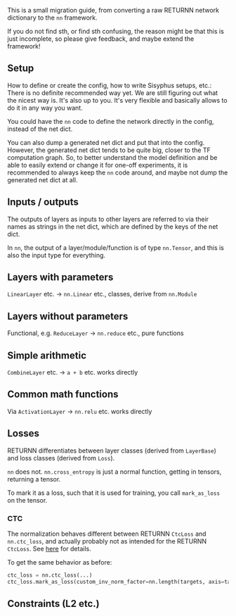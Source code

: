 This is a small migration guide, from converting a raw RETURNN network dictionary to the `nn` framework.

If you do not find sth, or find sth confusing,
the reason might be that this is just incomplete,
so please give feedback, and maybe extend the framework!


## Setup

How to define or create the config,
how to write Sisyphus setups, etc.:
There is no definite recommended way yet.
We are still figuring out what the nicest way is.
It's also up to you.
It's very flexible and basically allows
to do it in any way you want.

You could have the `nn` code to define the network
directly in the config,
instead of the net dict.

You can also dump a generated net dict
and put that into the config.
However, the generated net dict tends to be quite big,
closer to the TF computation graph.
So, to better understand the model definition
and be able to easily extend or change it
for one-off experiments,
it is recommended to always keep the `nn` code around,
and maybe not dump the generated net dict at all.


## Inputs / outputs

The outputs of layers
as inputs to other layers
are referred to via their names as strings
in the net dict,
which are defined by the keys of the net dict.

In `nn`, the output of a layer/module/function
is of type `nn.Tensor`,
and this is also the input type for everything.


## Layers with parameters

`LinearLayer` etc.
-> `nn.Linear` etc., classes, derive from `nn.Module`


## Layers without parameters

Functional, e.g. `ReduceLayer`
-> `nn.reduce` etc., pure functions


## Simple arithmetic

`CombineLayer` etc.
-> `a + b` etc. works directly


## Common math functions

Via `ActivationLayer`
-> `nn.relu` etc. works directly


## Losses

RETURNN differentiates between layer classes
(derived from `LayerBase`)
and loss classes (derived from `Loss`).

`nn` does not.
`nn.cross_entropy` is just a normal function,
getting in tensors, returning a tensor.

To mark it as a loss, such that it is used for training,
you call `mark_as_loss` on the tensor.

### CTC

The normalization behaves different between RETURNN `CtcLoss` and `nn.ctc_loss`,
and actually probably not as intended for the RETURNN `CtcLoss`.
See [here](https://github.com/rwth-i6/returnn/issues/1077#issuecomment-1184929542) for details.

To get the same behavior as before:
```python
ctc_loss = nn.ctc_loss(...)
ctc_loss.mark_as_loss(custom_inv_norm_factor=nn.length(targets, axis=targets_time_dim))
```


## Constraints (L2 etc.)
